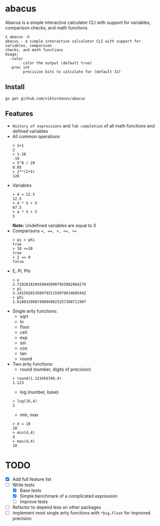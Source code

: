 # abacus

Abacus is a simple interactive calculator CLI with support for variables, comparison checks, and math functions

```
λ abacus -h
abacus - a simple interactive calculator CLI with support for variables, comparison 
checks, and math functions
Usage: 
  -color
        color the output (default true)
  -prec int
        precision bits to calculate for (default 32)
```

## Install

`go get github.com/viktordanov/abacus`

## Features
- `History of expressions` and `Tab completion` of all math functions and defined variables
- All common operations
  ```
  > 1+1
  2
  > 1-20
  -19
  > 5^0 / 20
  0.05
  > 2**(2+5)
  128
  ```
- Variables
   ``` 
   > d = 12.5
   12.5
   > d * 5 + 5
   67.5
   > a * 5 + 5
   5
   ```
  **Note:** Undefined variables are equal to 0
- Comparisons `<, ==, >, <=, >=`
  ```
  > pi > phi
  true
  > 10 <=10
  true
  > 2 == 0
  false
  ```
- E, Pi, Phi
   ``` 
   > e
   2.7182818284590450907955982984276
   > pi
   3.1415926535897931159979634685442
   > phi
   1.6180339887498949025257388711907
   ```
- Single arity functions:
    - sqrt
    - ln
    - floor
    - ceil
    - exp
    - sin
    - cos
    - tan
    - round
- Two arity functions:
    - round (number, digits of precision)
   ```
   > round(1.123456789,4)
  1.123
   ```
    - log (number, base)
   ```
   > log(16,4)
  2
   ```
    - min, max
   ```
   > d = 10
   10 
   > min(d,4)
   4
   > max(d,4)
   10
   ```

# TODO

- [x] Add full feature list
- [ ] Write tests
  - [x] Base tests
  - [x] Simple benchmark of a complicated expression
  - [ ] Improve tests
- [ ] Refactor to depend less on other packages
- [ ] Implement most single arity functions with `*big.Float` for improved precision
